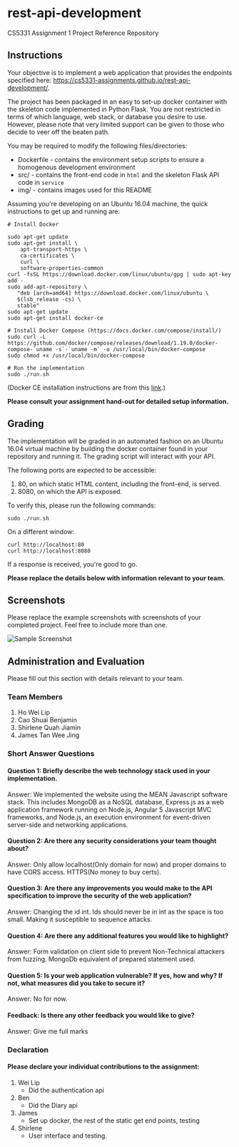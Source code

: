 # rest-api-development

CS5331 Assignment 1 Project Reference Repository

## Instructions

Your objective is to implement a web application that provides the endpoints
specified here: https://cs5331-assignments.github.io/rest-api-development/.

The project has been packaged in an easy to set-up docker container with the
skeleton code implemented in Python Flask. You are not restricted in terms of
which language, web stack, or database you desire to use. However, please note
that very limited support can be given to those who decide to veer off the
beaten path.

You may be required to modify the following files/directories:

- Dockerfile - contains the environment setup scripts to ensure a homogenous
  development environment
- src/ - contains the front-end code in `html` and the skeleton Flask API code
  in `service`
- img/ - contains images used for this README

Assuming you're developing on an Ubuntu 16.04 machine, the quick instructions
to get up and running are:

```
# Install Docker

sudo apt-get update
sudo apt-get install \
    apt-transport-https \
    ca-certificates \
    curl \
    software-properties-common
curl -fsSL https://download.docker.com/linux/ubuntu/gpg | sudo apt-key add -
sudo add-apt-repository \
   "deb [arch=amd64] https://download.docker.com/linux/ubuntu \
   $(lsb_release -cs) \
   stable"
sudo apt-get update
sudo apt-get install docker-ce

# Install Docker Compose (https://docs.docker.com/compose/install/)
sudo curl -L https://github.com/docker/compose/releases/download/1.19.0/docker-compose-`uname -s`-`uname -m` -o /usr/local/bin/docker-compose
sudo chmod +x /usr/local/bin/docker-compose

# Run the implementation
sudo ./run.sh
```

(Docker CE installation instructions are from this
[link](https://docs.docker.com/install/linux/docker-ce/ubuntu/#install-using-the-repository).)

**Please consult your assignment hand-out for detailed setup information.**

## Grading

The implementation will be graded in an automated fashion on an Ubuntu 16.04
virtual machine by building the docker container found in your repository and
running it. The grading script will interact with your API.

The following ports are expected to be accessible:

1. 80, on which static HTML content, including the front-end, is served.
2. 8080, on which the API is exposed.

To verify this, please run the following commands:

```
sudo ./run.sh
```

On a different window:

```
curl http://localhost:80
curl http://localhost:8080
```

If a response is received, you're good to go.

**Please replace the details below with information relevant to your team.**

## Screenshots

Please replace the example screenshots with screenshots of your completed
project. Feel free to include more than one.

![Sample Screenshot](./img/samplescreenshot.png)

## Administration and Evaluation

Please fill out this section with details relevant to your team.

### Team Members

1. Ho Wei Lip
2. Cao Shuai Benjamin
3. Shirlene Quah Jiamin
4. James Tan Wee Jing

### Short Answer Questions

#### Question 1: Briefly describe the web technology stack used in your implementation.
Answer: We implemented the website using the MEAN Javascript software stack. This includes MongoDB as a NoSQL database, Express.js as a web application framework running on Node.js, Angular 5 Javascript MVC frameworks, and Node.js, an execution environment for event-driven server-side and networking applications.

#### Question 2: Are there any security considerations your team thought about?

Answer: Only allow localhost(Only domain for now) and proper domains to have CORS access.
HTTPS(No money to buy certs). 

#### Question 3: Are there any improvements you would make to the API specification to improve the security of the web application?

Answer: Changing the id int. Ids should never be in int as the space is too small. Making it
susceptible to sequence attacks.

#### Question 4: Are there any additional features you would like to highlight?

Answer: Form validation on client side to prevent Non-Technical attackers from fuzzing. 
MongoDb equivalent of prepared statement used.


#### Question 5: Is your web application vulnerable? If yes, how and why? If not, what measures did you take to secure it?

Answer: No for now. 

#### Feedback: Is there any other feedback you would like to give?

Answer: Give me full marks

### Declaration

#### Please declare your individual contributions to the assignment:

1. Wei Lip
    - Did the authentication api
2. Ben
    - Did the Diary api
3. James
    - Set up docker, the rest of the static get end points, testing
4. Shirlene
    - User interface and testing.

